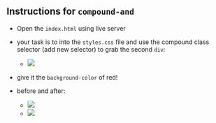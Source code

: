 ## Instructions for `compound-and`
- Open the `index.html` using live server
- your task is to into the `styles.css` file and use the compound class selector (add new selector) to grab the second `div`:
  - ![](https://i.imgur.com/kyAwa5a.png)
- give it the `background-color` of red!

- before and after:
  - ![](https://i.imgur.com/6ioAPAe.png)
  - ![](https://i.imgur.com/WzXVVrW.png)
